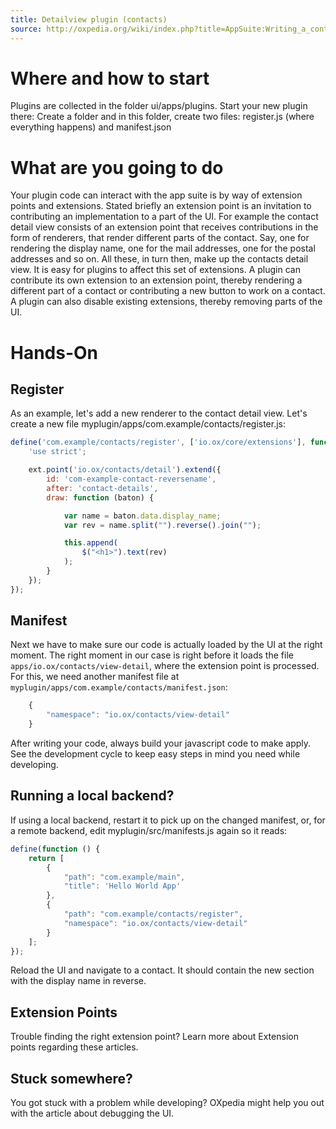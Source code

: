 ```yaml
---
title: Detailview plugin (contacts)
source: http://oxpedia.org/wiki/index.php?title=AppSuite:Writing_a_contacts_plugin
---
```


# Where and how to start

Plugins are collected in the folder ui/apps/plugins. Start your new plugin there: Create a folder and in this folder, create two files: register.js (where everything happens) and manifest.json

# What are you going to do

Your plugin code can interact with the app suite is by way of extension points and extensions. 
Stated briefly an extension point is an invitation to contributing an implementation to a part of the UI. 
For example the contact detail view consists of an extension point that receives contributions in the form of renderers, that render different parts of the contact. 
Say, one for rendering the display name, one for the mail addresses, one for the postal addresses and so on. 
All these, in turn then, make up the contacts detail view. 
It is easy for plugins to affect this set of extensions. 
A plugin can contribute its own extension to an extension point, thereby rendering a different part of a contact or contributing a new button to work on a contact. 
A plugin can also disable existing extensions, thereby removing parts of the UI.

# Hands-On

## Register

As an example, let's add a new renderer to the contact detail view. Let's create a new file myplugin/apps/com.example/contacts/register.js:

```javascript
define('com.example/contacts/register', ['io.ox/core/extensions'], function (ext) {
    'use strict';

    ext.point('io.ox/contacts/detail').extend({
        id: 'com-example-contact-reversename',
        after: 'contact-details',
        draw: function (baton) {

            var name = baton.data.display_name;
            var rev = name.split("").reverse().join("");

            this.append(
                $("<h1>").text(rev)
            );
        }
    });
});
```

## Manifest

Next we have to make sure our code is actually loaded by the UI at the right moment. 
The right moment in our case is right before it loads the file `apps/io.ox/contacts/view-detail`, where the extension point is processed. 
For this, we need another manifest file at `myplugin/apps/com.example/contacts/manifest.json`:

```js
    {
        "namespace": "io.ox/contacts/view-detail"
    }
```

After writing your code, always build your javascript code to make apply. 
See the development cycle to keep easy steps in mind you need while developing.

## Running a local backend?

If using a local backend, restart it to pick up on the changed manifest, or, for a remote backend, edit myplugin/src/manifests.js again so it reads:

```javascript
define(function () {
    return [
        {
            "path": "com.example/main",
            "title": 'Hello World App'
        },
        {
            "path": "com.example/contacts/register",
            "namespace": "io.ox/contacts/view-detail"
        }
    ];
});
```

Reload the UI and navigate to a contact. It should contain the new section with the display name in reverse.

## Extension Points

Trouble finding the right extension point? Learn more about Extension points regarding these articles.

## Stuck somewhere?

You got stuck with a problem while developing? OXpedia might help you out with the article about debugging the UI.
